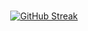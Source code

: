 <br />
<p align="center">
 <a href="https://git.io/streak-stats"><img src="https://github-readme-streak-stats.herokuapp.com?user=ripon4521&theme=whatsapp-dark2" alt="GitHub Streak" /></a>
</p>
